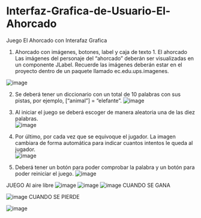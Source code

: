# Interfaz-Grafica-de-Usuario-El-Ahorcado
Juego El Ahorcado con Interafaz Grafica 

1.	Ahorcado con imágenes, botones, label y caja de texto 1.     El ahorcado   Las imágenes del personaje del “ahorcado” deberán ser visualizadas en un componente JLabel. Recuerde las imágenes deberán estar en el proyecto dentro de un paquete llamado ec.edu.ups.imagenes.

![image](https://user-images.githubusercontent.com/49033685/57349055-47425d80-711e-11e9-921c-5eb872aead01.png)

2.	Se deberá tener un diccionario con un total de 10 palabras con sus pistas, por ejemplo, [“animal”] = “elefante”.
![image](https://user-images.githubusercontent.com/49033685/57349063-51645c00-711e-11e9-870b-5b0555324afc.png)

3.	Al iniciar el juego se deberá escoger de manera aleatoria una de las diez palabras.  
![image](https://user-images.githubusercontent.com/49033685/57349141-9daf9c00-711e-11e9-8b9a-0d7a817b8d21.png)

4.	Por último, por cada vez que se equivoque el jugador. La imagen cambiara de forma automática para indicar cuantos intentos le queda al jugador.    
![image](https://user-images.githubusercontent.com/49033685/57349180-c768c300-711e-11e9-8cec-1f5eb795fca2.png)

5.	Deberá tener un botón para poder comprobar la palabra y un botón para poder reiniciar el juego.
![image](https://user-images.githubusercontent.com/49033685/57349220-e8311880-711e-11e9-8630-5ea567634bce.png)

JUEGO
Al aire libre
![image](https://user-images.githubusercontent.com/49033685/57349254-0434ba00-711f-11e9-84be-008a48f91be3.png)
![image](https://user-images.githubusercontent.com/49033685/57349267-0dbe2200-711f-11e9-9262-e2f3a4dc2b41.png)
![image](https://user-images.githubusercontent.com/49033685/57349274-16165d00-711f-11e9-86df-311c3b352a0f.png)
CUANDO SE GANA 

![image](https://user-images.githubusercontent.com/49033685/57349328-4bbb4600-711f-11e9-987e-4270dc8ec6d0.png)
CUANDO SE PIERDE

![image](https://user-images.githubusercontent.com/49033685/57349360-6c839b80-711f-11e9-97c5-15121c456531.png)
